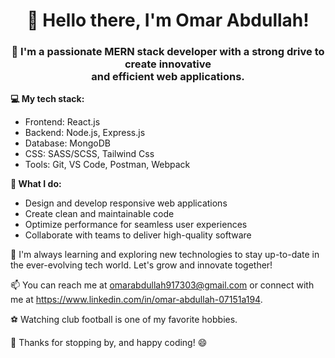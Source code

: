 <h1 align="center">👋 Hello there, I'm Omar Abdullah! </h1>

<h3 align="center" >🚀 I'm a passionate MERN stack developer with a strong drive to create innovative <br /> and efficient web applications.</h3>

**💻 My tech stack:**
  - Frontend: React.js
  - Backend: Node.js, Express.js
  - Database: MongoDB
  - CSS: SASS/SCSS, Tailwind Css
  - Tools: Git, VS Code, Postman, Webpack

**🔨 What I do:**
  - Design and develop responsive web applications
  - Create clean and maintainable code
  - Optimize performance for seamless user experiences
  - Collaborate with teams to deliver high-quality software

🌱 I'm always learning and exploring new technologies to stay up-to-date in the ever-evolving tech world. Let's grow and innovate together!

📫 You can reach me at omarabdullah917303@gmail.com or connect with me at https://www.linkedin.com/in/omar-abdullah-07151a194.

⚽ Watching club football is one of my favorite hobbies. 

🙏 Thanks for stopping by, and happy coding! 😄


